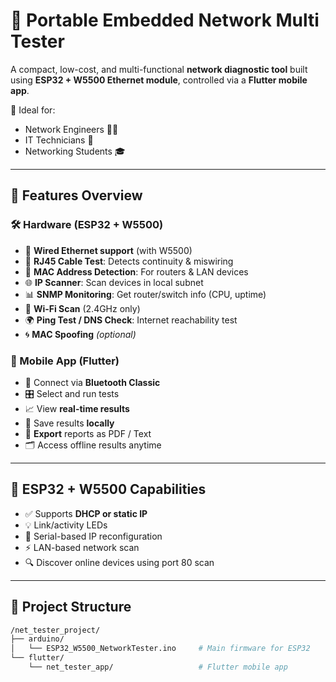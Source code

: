 # 📡 Portable Embedded Network Multi Tester

A compact, low-cost, and multi-functional **network diagnostic tool** built using **ESP32 + W5500 Ethernet module**, controlled via a **Flutter mobile app**.

🎯 Ideal for:
- Network Engineers 🧑‍💻
- IT Technicians 🧰
- Networking Students 🎓

---

## 🚀 Features Overview

### 🛠️ Hardware (ESP32 + W5500)
- 🔌 **Wired Ethernet support** (with W5500)
- 🧪 **RJ45 Cable Test**: Detects continuity & miswiring
- 🧠 **MAC Address Detection**: For routers & LAN devices
- 🌐 **IP Scanner**: Scan devices in local subnet
- 📊 **SNMP Monitoring**: Get router/switch info (CPU, uptime)
- 📶 **Wi-Fi Scan** (2.4GHz only)
- 🌍 **Ping Test / DNS Check**: Internet reachability test
- 🌀 **MAC Spoofing** *(optional)*

### 📱 Mobile App (Flutter)
- 🔵 Connect via **Bluetooth Classic**
- 🎛️ Select and run tests
- 📈 View **real-time results**
- 💾 Save results **locally**
- 📝 **Export** reports as PDF / Text
- 🗂️ Access offline results anytime

---

## 🧠 ESP32 + W5500 Capabilities

- ✅ Supports **DHCP or static IP**
- 💡 Link/activity LEDs
- 🔄 Serial-based IP reconfiguration
- ⚡ LAN-based network scan
- 🔍 Discover online devices using port 80 scan

---

## 📁 Project Structure

```bash
/net_tester_project/
├── arduino/
│   └── ESP32_W5500_NetworkTester.ino     # Main firmware for ESP32
└── flutter/
    └── net_tester_app/                   # Flutter mobile app
